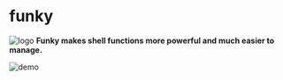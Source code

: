 # funky

![logo] **Funky makes shell functions more powerful and much easier to manage.**

![demo]

[logo]: https://raw.githubusercontent.com/bbugyi200/funky/master/img/logo-96.png
[demo]: https://raw.githubusercontent.com/bbugyi200/funky/master/img/demo.gif
